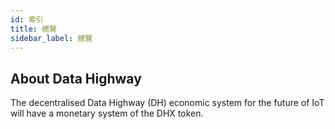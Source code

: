 ```yaml
---
id: 索引
title: 總覽
sidebar_label: 總覽
---
```


## About Data Highway

The decentralised Data Highway (DH) economic system for the future of IoT will have a monetary system of the DHX token.